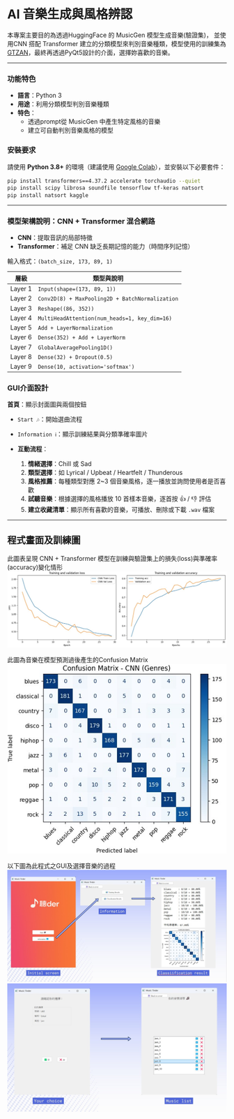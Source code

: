 # AI 音樂生成與風格辨認
本專案主要目的為透過HuggingFace 的 MusicGen 模型生成音樂(驗證集)， 並使用CNN 搭配 Transformer 建立的分類模型來判別音樂種類，模型使用的訓練集為[GTZAN](https://www.kaggle.com/datasets/andradaolteanu/gtzan-dataset-music-genre-classification)，最終再透過PyQt5設計的介面，選擇妳喜歡的音樂。


---

### 功能特色
- **語言**：Python 3
- **用途**：利用分類模型判別音樂種類
- **特色**：
     - 透過prompt從 MusicGen 中產生特定風格的音樂
     - 建立可自動判別音樂風格的模型


### 安裝要求
請使用 **Python 3.8+** 的環境（建議使用 [Google Colab](https://colab.research.google.com/)），並安裝以下必要套件：
```bash
pip install transformers==4.37.2 accelerate torchaudio --quiet
pip install scipy librosa soundfile tensorflow tf-keras natsort
pip install natsort kaggle
```
---

### 模型架構說明：CNN + Transformer 混合網路

- **CNN**：提取音訊的局部特徵
- **Transformer**：補足 CNN 缺乏長期記憶的能力（時間序列記憶）

輸入格式：`(batch_size, 173, 89, 1)`

| 層級 | 類型與說明 |
|------|------------|
| Layer 1 | `Input(shape=(173, 89, 1))` |
| Layer 2 | `Conv2D(8) + MaxPooling2D + BatchNormalization` |
| Layer 3 | `Reshape((86, 352))`  |
| Layer 4 | `MultiHeadAttention(num_heads=1, key_dim=16)`|
| Layer 5 | `Add + LayerNormalization`|
| Layer 6 | `Dense(352) + Add + LayerNorm`|
| Layer 7 | `GlobalAveragePooling1D()`|
| Layer 8 | `Dense(32) + Dropout(0.5)`|
| Layer 9 | `Dense(10, activation='softmax')`|


### GUI介面設計
**首頁**：顯示封面圖與兩個按鈕
  - `Start 🎶`：開始選曲流程  
  - `Information ℹ️`：顯示訓練結果與分類準確率圖片  

- **互動流程**：
  1. **情緒選擇**：Chill 或 Sad
  2. **類型選擇**：如 Lyrical / Upbeat / Heartfelt / Thunderous
  3. **風格推薦**：每種類型對應 2~3 個音樂風格，逐一播放並詢問使用者是否喜歡
  4. **試聽音樂**：根據選擇的風格播放 10 首樣本音樂，逐首按 👍 / 👎 評估
  5. **建立收藏清單**：顯示所有喜歡的音樂，可播放、刪除或下載 `.wav` 檔案
 
---
## 程式畫面及訓練圖
此圖表呈現 CNN + Transformer 模型在訓練與驗證集上的損失(loss)與準確率(accuracy)變化情形
![模型訓練過程圖](image/training_result.jpg)

此圖為音樂在模型預測過後產生的Confusion Matrix
![Confusion Matrix](image/prediction_result.jpg)

以下圖為此程式之GUI及選擇音樂的過程
![GUI](images/GUI.jpg)
![GUI](images/GUI2.jpg)
